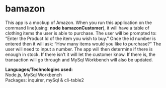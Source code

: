 # bamazon


This app is a mockup of Amazon. When you run this application on the command line(using: <strong>node bamazonCustomer</strong>), it will have a table of clothing items the user is able to purchase. The user will be prompted to: “Enter the Product Id of the item you wish to buy.” Once the id number is entered then it will ask: “How many items would you like to purchase?” The user will need to input a number. The app will then determine if there is enough in stock. If there isn’t it will let the customer know. If there is, the transaction will go through and MySql Workbench will also be updated. 


<strong>Languages/Technologies used:</strong><br>
Node.js, MySql Workbench<br> 
Packages: inquirer, mySql & cli-table2<br>
